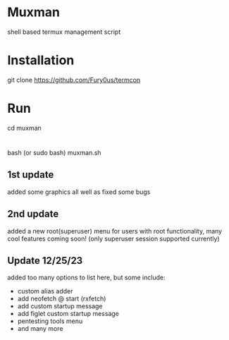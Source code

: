 # Muxman
shell based termux management script
# Installation
git clone https://github.com/Fury0us/termcon
# Run
cd muxman
#
bash (or sudo bash) muxman.sh 
## 1st update
added some graphics all well as fixed some bugs
## 2nd update
added a new root(superuser) menu for users with root functionality, 
many cool features coming soon!
(only superuser session supported currently)
## Update 12/25/23
added too many options to list here, but some include:
- custom alias adder
- add neofetch @ start (rxfetch)
- add custom startup message
- add figlet custom startup message
- pentesting tools menu
- and many more
